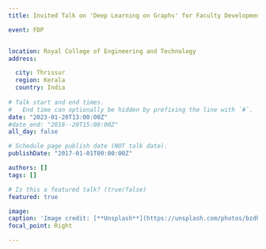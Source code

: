 ```yaml
---
title: Invited Talk on 'Deep Learning on Graphs' for Faculty Development Programme on Artificial Intelligence and Data Science

event: FDP


location: Royal College of Engineering and Technology
address:

  city: Thrissur
  region: Kerala
  country: India
 
# Talk start and end times.
#   End time can optionally be hidden by prefixing the line with `#`.
date: "2023-01-20T13:00:00Z"
#date_end: "2018--20T15:00:00Z"
all_day: false

# Schedule page publish date (NOT talk date).
publishDate: "2017-01-01T00:00:00Z"

authors: []
tags: []

# Is this a featured talk? (true/false)
featured: true

image: 
caption: 'Image credit: [**Unsplash**](https://unsplash.com/photos/bzdhc5b3Bxs)'
focal_point: Right

---
```


